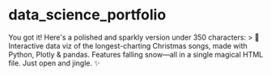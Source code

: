 # data_science_portfolio
You got it! Here's a polished and sparkly version under 350 characters:  > 🎄 Interactive data viz of the longest-charting Christmas songs, made with Python, Plotly &amp; pandas. Features falling snow—all in a single magical HTML file. Just open and jingle. ✨
